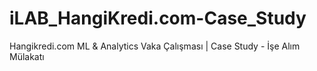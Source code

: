 # iLAB_HangiKredi.com-Case_Study
Hangikredi.com ML &amp; Analytics Vaka Çalışması | Case Study - İşe Alım Mülakatı
